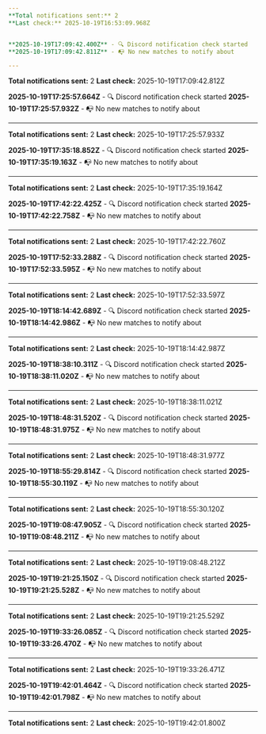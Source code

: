 ```yaml
---
**Total notifications sent:** 2
**Last check:** 2025-10-19T16:53:09.968Z


**2025-10-19T17:09:42.400Z** - 🔍 Discord notification check started
**2025-10-19T17:09:42.811Z** - 📭 No new matches to notify about

---
```

**Total notifications sent:** 2
**Last check:** 2025-10-19T17:09:42.812Z


**2025-10-19T17:25:57.664Z** - 🔍 Discord notification check started
**2025-10-19T17:25:57.932Z** - 📭 No new matches to notify about

---
**Total notifications sent:** 2
**Last check:** 2025-10-19T17:25:57.933Z


**2025-10-19T17:35:18.852Z** - 🔍 Discord notification check started
**2025-10-19T17:35:19.163Z** - 📭 No new matches to notify about

---
**Total notifications sent:** 2
**Last check:** 2025-10-19T17:35:19.164Z


**2025-10-19T17:42:22.425Z** - 🔍 Discord notification check started
**2025-10-19T17:42:22.758Z** - 📭 No new matches to notify about

---
**Total notifications sent:** 2
**Last check:** 2025-10-19T17:42:22.760Z


**2025-10-19T17:52:33.288Z** - 🔍 Discord notification check started
**2025-10-19T17:52:33.595Z** - 📭 No new matches to notify about

---
**Total notifications sent:** 2
**Last check:** 2025-10-19T17:52:33.597Z


**2025-10-19T18:14:42.689Z** - 🔍 Discord notification check started
**2025-10-19T18:14:42.986Z** - 📭 No new matches to notify about

---
**Total notifications sent:** 2
**Last check:** 2025-10-19T18:14:42.987Z


**2025-10-19T18:38:10.311Z** - 🔍 Discord notification check started
**2025-10-19T18:38:11.020Z** - 📭 No new matches to notify about

---
**Total notifications sent:** 2
**Last check:** 2025-10-19T18:38:11.021Z


**2025-10-19T18:48:31.520Z** - 🔍 Discord notification check started
**2025-10-19T18:48:31.975Z** - 📭 No new matches to notify about

---
**Total notifications sent:** 2
**Last check:** 2025-10-19T18:48:31.977Z


**2025-10-19T18:55:29.814Z** - 🔍 Discord notification check started
**2025-10-19T18:55:30.119Z** - 📭 No new matches to notify about

---
**Total notifications sent:** 2
**Last check:** 2025-10-19T18:55:30.120Z


**2025-10-19T19:08:47.905Z** - 🔍 Discord notification check started
**2025-10-19T19:08:48.211Z** - 📭 No new matches to notify about

---
**Total notifications sent:** 2
**Last check:** 2025-10-19T19:08:48.212Z


**2025-10-19T19:21:25.150Z** - 🔍 Discord notification check started
**2025-10-19T19:21:25.528Z** - 📭 No new matches to notify about

---
**Total notifications sent:** 2
**Last check:** 2025-10-19T19:21:25.529Z


**2025-10-19T19:33:26.085Z** - 🔍 Discord notification check started
**2025-10-19T19:33:26.470Z** - 📭 No new matches to notify about

---
**Total notifications sent:** 2
**Last check:** 2025-10-19T19:33:26.471Z


**2025-10-19T19:42:01.464Z** - 🔍 Discord notification check started
**2025-10-19T19:42:01.798Z** - 📭 No new matches to notify about

---
**Total notifications sent:** 2
**Last check:** 2025-10-19T19:42:01.800Z
